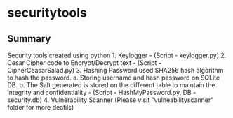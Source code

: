 # securitytools

## Summary
Security tools created using python
    1. Keylogger - (Script - keylogger.py)
    2. Cesar Cipher code to Encrypt/Decrypt text - (Script - CipherCeasarSalad.py)
    3. Hashing Password used SHA256 hash algorithm to hash the password. 
        a. Storing username and hash password on SQLite DB. 
        b. The Salt generated is stored on the different table to maintain the integrity and confidentiality - 
       (Script - HashMyPassword.py, DB - security.db)
    4. Vulnerability Scanner (Please visit "vulneabilityscanner" folder for more deatils)
   